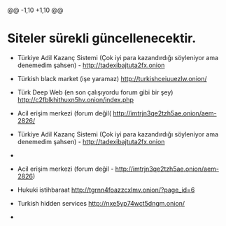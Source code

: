 
@@ -1,10 +1,10 @@

# Siteler sürekli güncellenecektir. 
* Türkiye Adil Kazanç Sistemi (Çok iyi para kazandırdığı söyleniyor ama denemedim şahsen) - http://tadexibajtuta2fx.onion

* Türkish black market (işe yaramaz) http://turkishceiuuezlw.onion/
* Türk Deep Web (en son çalışıyordu forum gibi bir şey) http://c2fblkhithuxn5hv.onion/index.php
* Acil erişim merkezi (forum değil( http://imtrjn3qe2tzh5ae.onion/aem-2826/
* Türkiye Adil Kazanç Sistemi (Çok iyi para kazandırdığı söyleniyor ama denemedim şahsen) - http://tadexibajtuta2fx.onion
* 
* Acil erişim merkezi (forum değil - http://imtrjn3qe2tzh5ae.onion/aem-2826)
* Hukuki istihbaraat http://tgrnn4foazzcxlmv.onion/?page_id=6
* Turkish hidden services http://nxe5yp74wct5dngm.onion/
* 
